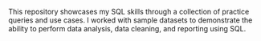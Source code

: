 This repository showcases my SQL skills through a collection of practice queries and use cases. 
I worked with sample datasets to demonstrate the ability to perform data analysis, data cleaning, and reporting using SQL.
